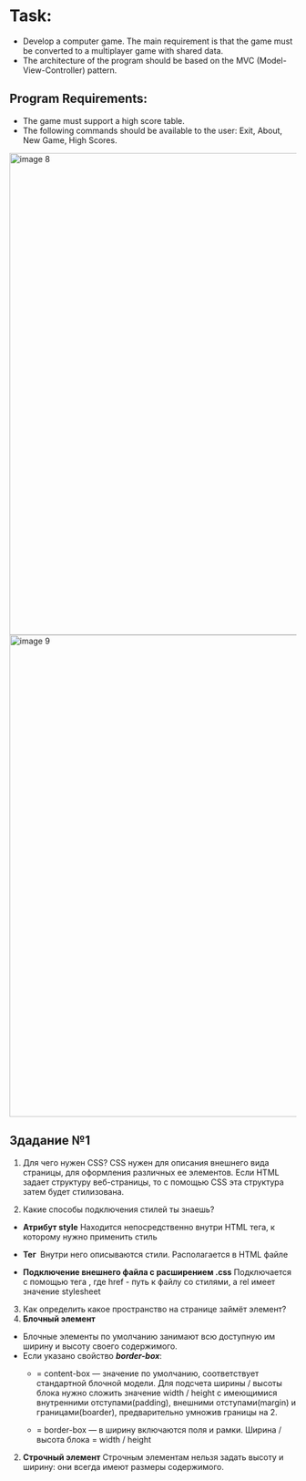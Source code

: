 # Task:
- Develop a computer game. The main requirement is that the game must be converted to a multiplayer game with shared data.
- The architecture of the program should be based on the MVC (Model-View-Controller) pattern.

## Program Requirements:
- The game must support a high score table.
- The following commands should be available to the user: Exit, About, New Game, High Scores.

<img width="846" alt="image 8" src="https://user-images.githubusercontent.com/96617834/179721029-401acaee-012e-4127-80e0-e1ba2fca4609.png">

<img width="846" alt="image 9" src="https://user-images.githubusercontent.com/96617834/179721094-306d55ad-c6f1-472e-bb06-e3ecf46cbc33.png">


## Здадание №1
1. Для чего нужен CSS?
   CSS нужен для описания внешнего вида страницы, для оформления различных ее элементов. Если HTML задает структуру веб-страницы, то c помощью CSS эта структура затем будет стилизована.

2. Какие способы подключения стилей ты знаешь?
  - **Атрибут style**
    Находится непосредственно внутри HTML тега, к которому нужно применить стиль

  - **Тег <style></style>**
    Внутри него описываются стили. Располагается в HTML файле

  - **Подключение внешнего файла с расширением .css** 
    Подключается с помощью тега <link>, где href - путь к файлу со стилями, а rel имеет значение stylesheet

3. Как определить какое пространство на странице займёт элемент?
  1. **Блочный элемент**
   - Блочные элементы по умолчанию занимают всю доступную им ширину и высоту своего содержимого.
   - Если указано свойство ***border-box***:
      - = content-box — значение по умолчанию, соответствует стандартной блочной модели.
        Для подсчета ширины / высоты блока нужно сложить значение width / height с имеющимися внутренними отступами(padding), внешними отступами(margin) и границами(boarder), предварительно умножив границы на 2.

      - = border-box — в ширину включаются поля и рамки.
        Ширина / высота блока = width / height

  2. **Строчный элемент**
    Строчным элементам нельзя задать высоту и ширину: они всегда имеют размеры содержимого.
